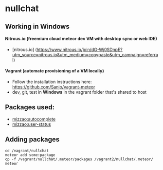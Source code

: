 nullchat
========
## Working in Windows
#### Nitrous.io (freemium cloud meteor dev VM with desktop sync or web IDE)
- [nitrous.io] (https://www.nitrous.io/join/dG-Wj0SDnpE?utm_source=nitrous.io&utm_medium=copypaste&utm_campaign=referral)

#### Vagrant (automate provisioning of a VM locally)
- Follow the installation instructions here: https://github.com/Sanjo/vagrant-meteor
- dev, git, test in **Windows** in the vagrant folder that's shared to host

## Packages used:
- [mizzao:autocomplete](https://github.com/mizzao/meteor-autocomplete)
- [mizzao:user-status](https://github.com/mizzao/meteor-user-status)


## Adding packages
```
cd /vagrant/nullchat
meteor add some:package
cp -f /vagrant/nullchat/.meteor/packages /vagrant2/nullchat/.meteor/
meteor
```
